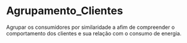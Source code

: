 # Agrupamento_Clientes
Agrupar os consumidores por similaridade a afim de compreender o comportamento dos clientes e sua relação com o consumo de energia.

